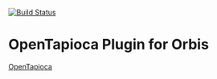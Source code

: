 [![Build Status](https://travis-ci.org/orbis-eval/orbis_plugin_aggregation_opentapioca.svg?branch=master)](https://travis-ci.org/orbis-eval/orbis_plugin_aggregation_opentapioca)

# OpenTapioca Plugin for Orbis
[OpenTapioca](https://github.com/wetneb/opentapioca)